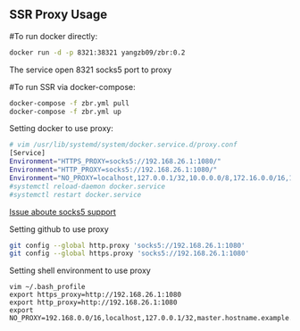 ## SSR Proxy Usage

#To run docker directly:
```bash
docker run -d -p 8321:38321 yangzb09/zbr:0.2 
```
The service open 8321 socks5 port to proxy

#To run SSR via docker-compose:
```bash
docker-compose -f zbr.yml pull
docker-compose -f zbr.yml up
```

Setting docker to use proxy:
```bash
# vim /usr/lib/systemd/system/docker.service.d/proxy.conf 
[Service]
Environment="HTTPS_PROXY=socks5://192.168.26.1:1080/"
Environment="HTTP_PROXY=socks5://192.168.26.1:1080/"
Environment="NO_PROXY=localhost,127.0.0.1/32,10.0.0.0/8,172.16.0.0/16,192.168.1.0/24"
#systemctl reload-daemon docker.service
#systemctl restart docker.service
```
[Issue aboute socks5 support](https://github.com/moby/moby/issues/16083)

Setting github to use proxy
```bash
git config --global http.proxy 'socks5://192.168.26.1:1080'
git config --global https.proxy 'socks5://192.168.26.1:1080'
```

Setting shell environment to use proxy
```shell
vim ~/.bash_profile
export https_proxy=http://192.168.26.1:1080
export http_proxy=http://192.168.26.1:1080
export NO_PROXY=192.168.0.0/16,localhost,127.0.0.1/32,master.hostname.example.com,10.0.0.0/8,172.16.0.0/16
```

